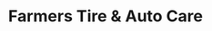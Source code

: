 ---
title: "Farmers Tire & Auto Care"
url: /valley-stream/farmers-tire-and-auto-care/
shop: tyres
---